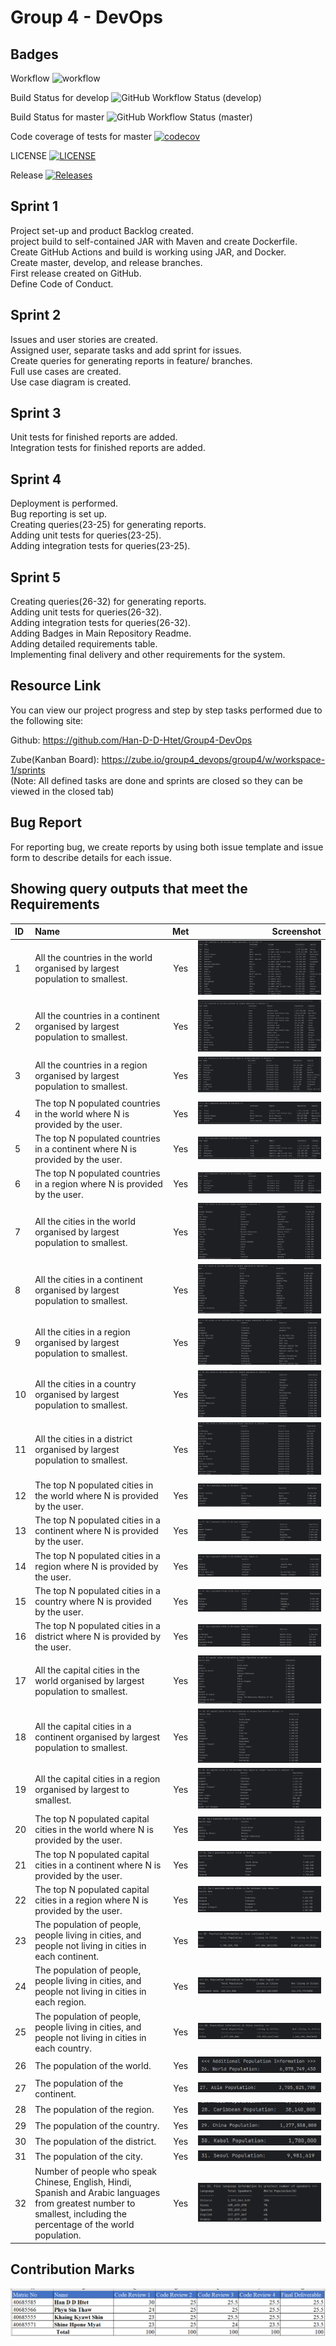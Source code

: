 # Group 4 - DevOps

## Badges
Workflow
![workflow](https://github.com/Han-D-D-Htet/Group4-DevOps/actions/workflows/main.yml/badge.svg)

Build Status for develop
![GitHub Workflow Status (develop)](https://img.shields.io/github/actions/workflow/status/Han-D-D-Htet/Group4-DevOps/main.yml?branch=develop&style=flat-square)

Build Status for master
![GitHub Workflow Status (master)](https://img.shields.io/github/actions/workflow/status/Han-D-D-Htet/Group4-DevOps/main.yml?branch=master&style=flat-square)

Code coverage of tests for master
[![codecov](https://codecov.io/github/Han-D-D-Htet/Group4-DevOps/graph/badge.svg?token=MABMXMFDY3)](https://codecov.io/github/Han-D-D-Htet/Group4-DevOps)

LICENSE
[![LICENSE](https://img.shields.io/github/license/Han-D-D-Htet/Group4-DevOps.svg?style=flat-square)](https://github.com/Han-D-D-Htet/Group4-DevOps/blob/sem/LICENSE)

Release
[![Releases](https://img.shields.io/github/release/Han-D-D-Htet/Group4-DevOps/all.svg?style=flat-square)](https://github.com/Han-D-D-Htet/Group4-DevOps/sem/releases)

## Sprint 1

Project set-up and product Backlog created. <br>
project build to self-contained JAR with Maven and create Dockerfile. <br>
Create GitHub Actions and build is working using JAR, and Docker. <br>
Create master, develop, and release branches. <br>
First release created on GitHub. <br>
Define Code of Conduct. <br>

## Sprint 2

Issues and user stories are created. <br>
Assigned user, separate tasks and add sprint for issues. <br>
Create queries for generating reports in feature/ branches. <br>
Full use cases are created. <br>
Use case diagram is created. <br>

## Sprint 3

Unit tests for finished reports are added. <br>
Integration tests for finished reports are added.

## Sprint 4

Deployment is performed. <br>
Bug reporting is set up. <br>
Creating queries(23-25) for generating reports. <br>
Adding unit tests for queries(23-25). <br>
Adding integration tests for queries(23-25).

## Sprint 5

Creating queries(26-32) for generating reports. <br>
Adding unit tests for queries(26-32). <br>
Adding integration tests for queries(26-32). <br>
Adding Badges in Main Repository Readme. <br>
Adding detailed requirements table. <br>
Implementing final delivery and other requirements for the system.

## Resource Link
You can view our project progress and step by step tasks performed due to the following site: 

Github: https://github.com/Han-D-D-Htet/Group4-DevOps

Zube(Kanban Board): https://zube.io/group4_devops/group4/w/workspace-1/sprints <br>
(Note: All defined tasks are done and sprints are closed so they can be viewed in the closed tab)

## Bug Report
For reporting bug, we create reports by using both issue template and issue form to describe details for each issue.

## Showing query outputs that meet the Requirements

| ID | Name                                                                                                                                                                 |  Met   |                             Screenshot |
|:---|:---------------------------------------------------------------------------------------------------------------------------------------------------------------------|:------:|---------------------------------------:|
| 1  | All the countries in the world organised by largest population to smallest.                                                                                          |  Yes   |       ![img.png](output-img%2Fimg.png) |
| 2  | All the countries in a continent organised by largest population to smallest.                                                                                        |  Yes   |   ![img_1.png](output-img%2Fimg_1.png) |
| 3  | All the countries in a region organised by largest population to smallest.                                                                                           |  Yes   |   ![img_2.png](output-img%2Fimg_2.png) |
| 4  | The top N populated countries in the world where N is provided by the user.                                                                                          |  Yes   |   ![img_3.png](output-img%2Fimg_3.png) |
| 5  | The top N populated countries in a continent where N is provided by the user.                                                                                        |  Yes   |   ![img_4.png](output-img%2Fimg_4.png) |
| 6  | The top N populated countries in a region where N is provided by the user.                                                                                           |  Yes   |   ![img_5.png](output-img%2Fimg_5.png) |
| 7  | All the cities in the world organised by largest population to smallest.                                                                                             |  Yes   |   ![img_6.png](output-img%2Fimg_6.png) |
| 8  | All the cities in a continent organised by largest population to smallest.                                                                                           |  Yes   |   ![img_7.png](output-img%2Fimg_7.png) |
| 9  | All the cities in a region organised by largest population to smallest.                                                                                              |  Yes   |   ![img_8.png](output-img%2Fimg_8.png) |
| 10 | All the cities in a country organised by largest population to smallest.                                                                                             |  Yes   |   ![img_9.png](output-img%2Fimg_9.png) |
| 11 | All the cities in a district organised by largest population to smallest.                                                                                            |  Yes   | ![img_10.png](output-img%2Fimg_10.png) |
| 12 | The top N populated cities in the world where N is provided by the user.                                                                                             |  Yes   | ![img_11.png](output-img%2Fimg_11.png) |
| 13 | The top N populated cities in a continent where N is provided by the user.                                                                                           |  Yes   | ![img_12.png](output-img%2Fimg_12.png) |
| 14 | The top N populated cities in a region where N is provided by the user.                                                                                              |  Yes   | ![img_13.png](output-img%2Fimg_13.png) |
| 15 | The top N populated cities in a country where N is provided by the user.                                                                                             |  Yes   | ![img_14.png](output-img%2Fimg_14.png) |
| 16 | The top N populated cities in a district where N is provided by the user.                                                                                            |  Yes   | ![img_15.png](output-img%2Fimg_15.png) |
| 17 | All the capital cities in the world organised by largest population to smallest.                                                                                     |  Yes   | ![img_16.png](output-img%2Fimg_16.png) |
| 18 | All the capital cities in a continent organised by largest population to smallest.                                                                                   |  Yes   | ![img_17.png](output-img%2Fimg_17.png) |
| 19 | All the capital cities in a region organised by largest to smallest.                                                                                                 |  Yes   | ![img_18.png](output-img%2Fimg_18.png) |
| 20 | The top N populated capital cities in the world where N is provided by the user.                                                                                     |  Yes   | ![img_19.png](output-img%2Fimg_19.png) |
| 21 | The top N populated capital cities in a continent where N is provided by the user.                                                                                   |  Yes   | ![img_20.png](output-img%2Fimg_20.png) |
| 22 | The top N populated capital cities in a region where N is provided by the user.                                                                                      |  Yes   | ![img_21.png](output-img%2Fimg_21.png) |
| 23 | The population of people, people living in cities, and people not living in cities in each continent.                                                                |  Yes   | ![img_22.png](output-img%2Fimg_22.png) |
| 24 | The population of people, people living in cities, and people not living in cities in each region.                                                                   |  Yes   | ![img_23.png](output-img%2Fimg_23.png) |
| 25 | The population of people, people living in cities, and people not living in cities in each country.                                                                  |  Yes   | ![img_24.png](output-img%2Fimg_24.png) |
| 26 | The population of the world.                                                                                                                                         |  Yes   | ![img_25.png](output-img%2Fimg_25.png) |
| 27 | The population of the continent.                                                                                                                                     |  Yes   | ![img_26.png](output-img%2Fimg_26.png) |
| 28 | The population of the region.                                                                                                                                        |  Yes   | ![img_27.png](output-img%2Fimg_27.png) |
| 29 | The population of the country.                                                                                                                                       |  Yes   | ![img_28.png](output-img%2Fimg_28.png) |
| 30 | The population of the district.                                                                                                                                      |  Yes   | ![img_29.png](output-img%2Fimg_29.png) |
| 31 | The population of the city.                                                                                                                                          |  Yes   | ![img_30.png](output-img%2Fimg_30.png) |
| 32 | Number of people who speak Chinese, English, Hindi, Spanish and Arabic languages from greatest number to smallest, including the percentage of the world population. |  Yes   | ![img_31.png](output-img%2Fimg_31.png) |

## Contribution Marks
![img.png](img.png)
